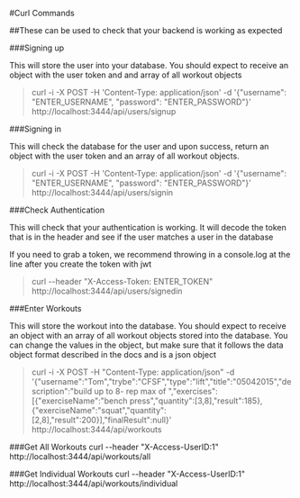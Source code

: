 #Curl Commands

##These can be used to check that your backend is working as expected

###Signing up 

This will store the user into your database. You should expect to receive an object with the user token and and array of all workout objects

> curl -i -X POST -H 'Content-Type: application/json' -d '{"username": "ENTER_USERNAME", "password": "ENTER_PASSWORD"}' http://localhost:3444/api/users/signup

###Signing in

This will check the database for the user and upon success, return an object with the user token and an array of all workout objects. 

> curl -i -X POST -H 'Content-Type: application/json' -d '{"username": "ENTER_USERNAME", "password": "ENTER_PASSWORD"}' http://localhost:3444/api/users/signin

###Check Authentication

This will check that your authentication is working. It will decode the token that is in the header and see if the user matches a user in the database

If you need to grab a token, we recommend throwing in a console.log at the line after you create the token with jwt

> curl --header "X-Access-Token: ENTER_TOKEN" http://localhost:3444/api/users/signedin

###Enter Workouts

This will store the workout into the database. You should expect to receive an object with an array of all workout objects stored into the database. You can change the values in the object, but make sure that it follows the data object format described in the docs and is a json object

>curl -i -X POST -H "Content-Type: application/json" -d '{"username":"Tom","trybe":"CFSF","type":"lift","title":"05042015","description":"build up to 8- rep max of ","exercises":[{"exerciseName":"bench press","quantity":[3,8],"result":185},{"exerciseName":"squat","quantity":[2,8],"result":200}],"finalResult":null}' http://localhost:3444/api/workouts

###Get All Workouts
curl --header "X-Access-UserID:1" http://localhost:3444/api/workouts/all

###Get Individual Workouts
curl --header "X-Access-UserID:1" http://localhost:3444/api/workouts/individual




